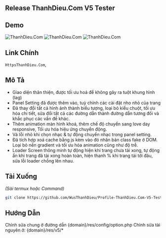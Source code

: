 ## Release ThanhDieu.Com V5 Tester

## Demo
![ThanhDieu.Com](https://i.imgur.com/urmLd6H.png)
![ThanhDieu.Com](https://i.imgur.com/tOWfTBQ.png)
![ThanhDieu.Com](https://i.imgur.com/jjvyIvG.png)

  ## Link Chính

 `HttpsThanhDieu.Com`,

## Mô Tả

* Giao diện thân thiện, được tối ưu hoá để không gây ra tuột khung hình (lag)
* Panel Setting đã được thêm vào, tuỳ chỉnh các cài đặt nho nhỏ của trang
* Đã thay đổi tất cả hình ảnh thành biểu tượng, loại bỏ kiểu chuột, tối ưu hóa chi tiết, sửa đổi tất cả các đường dẫn thành đường dẫn tương đối và khắc phục các vấn đề khác.
* Thêm animation màn hình khoá, thêm chế độ chuyển sang love day responsive, Tối ưu hóa hiệu ứng chuyển động.
* Vá lỗi nhỏ khi chọn nhạc & tự động chuyển nhạc trong panel setting.
* Đã tích hợp xoá cache bằng js kèm vào đó nhân bản class fake ở DOM. Loại bỏ nền gradient và tối ưu hóa animation cũng như độ trễ.
* Loader Screen thông minh tự động hiện khi trang chưa tải xong, tự động ẩn khi trang đã tải xong hoàn toàn, hiện thanh % khi trang tải tới đâu, sửa lỗi loader chồng lên nhau.


## Tải Xuống

_(Sài termux hoặc Command)_

```sh
git clone https://github.com/WusThanhDieu/Profile-ThanhDieu.Com-V5-Tester.git
```

## Hướng Dẫn

Chỉnh sửa chung ở đường dẫn {domain}/res/config/option.php
Chỉnh sửa tài nguyên ở: {domain}/res/v5/*
